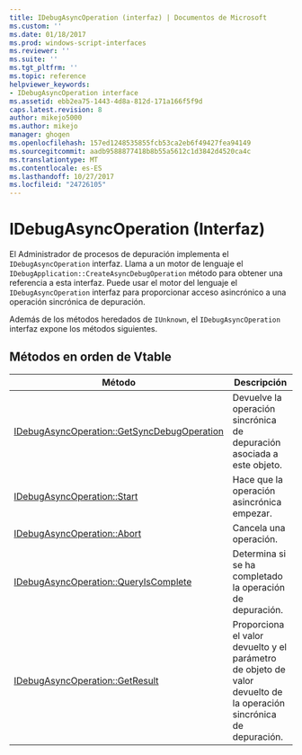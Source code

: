 ```yaml
---
title: IDebugAsyncOperation (interfaz) | Documentos de Microsoft
ms.custom: ''
ms.date: 01/18/2017
ms.prod: windows-script-interfaces
ms.reviewer: ''
ms.suite: ''
ms.tgt_pltfrm: ''
ms.topic: reference
helpviewer_keywords:
- IDebugAsyncOperation interface
ms.assetid: ebb2ea75-1443-4d8a-812d-171a166f5f9d
caps.latest.revision: 8
author: mikejo5000
ms.author: mikejo
manager: ghogen
ms.openlocfilehash: 157ed1248535855fcb53ca2eb6f49427fea94149
ms.sourcegitcommit: aadb9588877418b8b55a5612c1d3842d4520ca4c
ms.translationtype: MT
ms.contentlocale: es-ES
ms.lasthandoff: 10/27/2017
ms.locfileid: "24726105"
---
```

# <a name="idebugasyncoperation-interface"></a>IDebugAsyncOperation (Interfaz)
El Administrador de procesos de depuración implementa el `IDebugAsyncOperation` interfaz. Llama a un motor de lenguaje el `IDebugApplication::CreateAsyncDebugOperation` método para obtener una referencia a esta interfaz. Puede usar el motor del lenguaje el `IDebugAsyncOperation` interfaz para proporcionar acceso asincrónico a una operación sincrónica de depuración.  
  
 Además de los métodos heredados de `IUnknown`, el `IDebugAsyncOperation` interfaz expone los métodos siguientes.  
  
## <a name="methods-in-vtable-order"></a>Métodos en orden de Vtable  
  
|Método|Descripción|  
|------------|-----------------|  
|[IDebugAsyncOperation::GetSyncDebugOperation](../../winscript/reference/idebugasyncoperation-getsyncdebugoperation.md)|Devuelve la operación sincrónica de depuración asociada a este objeto.|  
|[IDebugAsyncOperation::Start](../../winscript/reference/idebugasyncoperation-start.md)|Hace que la operación asincrónica empezar.|  
|[IDebugAsyncOperation::Abort](../../winscript/reference/idebugasyncoperation-abort.md)|Cancela una operación.|  
|[IDebugAsyncOperation::QueryIsComplete](../../winscript/reference/idebugasyncoperation-queryiscomplete.md)|Determina si se ha completado la operación de depuración.|  
|[IDebugAsyncOperation::GetResult](../../winscript/reference/idebugasyncoperation-getresult.md)|Proporciona el valor devuelto y el parámetro de objeto de valor devuelto de la operación sincrónica de depuración.|